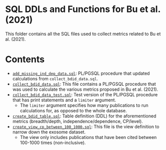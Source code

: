 # SQL DDLs and Functions for Bu et al. (2021)
This folder contains all the SQL files used to collect metrics related to Bu et al. (2021).
# Contents
- [`add_missing_ind_dep_data.sql`](add_missing_ind_dep_data.sql): PL/PGSQL procedure that updated calculations from `collect_bdid_data.sql`.
- [`collect_bdid_data.sql`](collect_bdid_data.sql): This file contains a PL/PGSQL procedure that was used to calculate the various metrics proposed in Bu et al. (2021).
- [`collect_bdid_data_test.sql`](collect_bdid_data_test.sql): Test version of the PL/PGSQL procedure that has print statements and a `limiter` argument.
    - The `limiter` argument specifies how many publications to run calculations for, as opposed to the whole database.
- [`create_bdid_table.sql`](create_bdid_table.sql): Table definition (DDL) for the aforementioned metrics (breadth/depth, independence/dependence, CP/level).
- [`create_view_cp_between_100_1000.sql`](create_view_cp_between_100_1000.sql): This file is the view definition to narrow down the exosome dataset. 
    - The view only includes publications that have been cited between 100-1000 times (non-inclusive).
